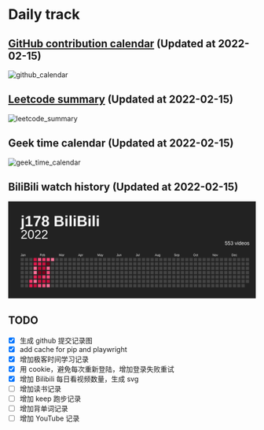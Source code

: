 # Daily track

## [GitHub contribution calendar](https://github.com/j178) (Updated at 2022-02-15)
![github_calendar](https://s2.loli.net/2022/02/15/N9epsioZWhAcL4B.png)

## [Leetcode summary](https://leetcode-cn.com/u/j178) (Updated at 2022-02-15)
![leetcode_summary](https://s2.loli.net/2022/02/15/pkgsMKl7GSjOU26.png)

## Geek time calendar (Updated at 2022-02-15)
![geek_time_calendar](https://s2.loli.net/2022/02/15/2VhdFcUQDx8vSzJ.png)

## BiliBili watch history (Updated at 2022-02-15)
![bilibili_history](./data/bilibili_history.svg)


## TODO
- [x] 生成 github 提交记录图
- [x] add cache for pip and playwright
- [x] 增加极客时间学习记录
- [x] 用 cookie，避免每次重新登陆，增加登录失败重试
- [x] 增加 Bilibili 每日看视频数量，生成 svg
- [ ] 增加读书记录
- [ ] 增加 keep 跑步记录
- [ ] 增加背单词记录
- [ ] 增加 YouTube 记录
